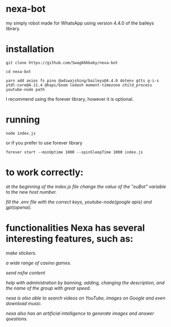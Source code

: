 # nexa-bot
my simply  robot made for WhatsApp using version 4.4.0 of the baileys library.

# installation 
```
git clone https://github.com/Swag666baby/nexa-bot
```
```
cd nexa-bot
```
```
yarn add axios fs pino @adiwajshing/baileys@4.4.0 dotenv gtts g-i-s ytdl-core@4.11.4 @hapi/boom lodash moment-timezone child_process youtube-node path
```
I recommend using the forever library, however it is optional. 

# running 
```
node index.js
```
or if you prefer to use forever library 
```
forever start --minUptime 1000 --spinSleepTime 1000 index.js
```

# to work correctly: 
*at the beginning of the index.js file change the value of the "euBot" variable to the new host number.* 

*fill the .env file with the correct keys, youtube-node(google apis) and gpt(openai).*

# functionalities Nexa has several interesting features, such as:

*make stickers.*

*a wide range of casino games.*

*send nsfw content*

*help with administration by banning, adding, changing the description, and the name of the group with great speed.*

*nexa is also able to search videos on YouTube, images on Google and even download music.*

*nexa also has an artificial intelligence to generate images and answer questions.*
